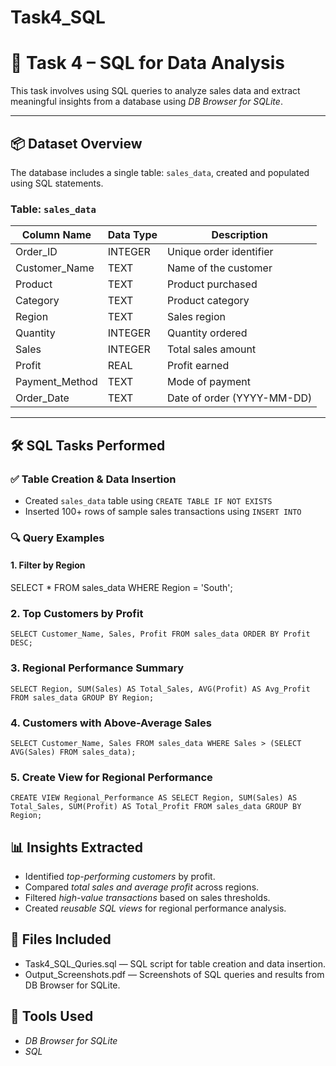 # Task4_SQL
# 🧮 Task 4 – SQL for Data Analysis

This task involves using SQL queries to analyze sales data and extract meaningful insights from a database using *DB Browser for SQLite*.

---

## 📦 Dataset Overview

The database includes a single table: `sales_data`, created and populated using SQL statements.

### Table: `sales_data`

| Column Name      | Data Type | Description                      |
|------------------|-----------|----------------------------------|
| Order_ID         | INTEGER   | Unique order identifier          |
| Customer_Name    | TEXT      | Name of the customer             |
| Product          | TEXT      | Product purchased                |
| Category         | TEXT      | Product category                 |
| Region           | TEXT      | Sales region                     |
| Quantity         | INTEGER   | Quantity ordered                 |
| Sales            | INTEGER   | Total sales amount               |
| Profit           | REAL      | Profit earned                    |
| Payment_Method   | TEXT      | Mode of payment                  |
| Order_Date       | TEXT      | Date of order (YYYY-MM-DD)       |

---

## 🛠️ SQL Tasks Performed

### ✅ Table Creation & Data Insertion
- Created `sales_data` table using `CREATE TABLE IF NOT EXISTS`
- Inserted 100+ rows of sample sales transactions using `INSERT INTO`

### 🔍 Query Examples

#### 1. Filter by Region

SELECT * FROM sales_data
WHERE Region = 'South';


### 2. Top Customers by Profit
`SELECT Customer_Name, Sales, Profit
FROM sales_data
ORDER BY Profit DESC;`

### 3. Regional Performance Summary
`SELECT Region, SUM(Sales) AS Total_Sales, AVG(Profit) AS Avg_Profit
FROM sales_data
GROUP BY Region;`

### 4. Customers with Above-Average Sales
`SELECT Customer_Name, Sales
FROM sales_data
WHERE Sales > (SELECT AVG(Sales) FROM sales_data);`

### 5. Create View for Regional Performance
`CREATE VIEW Regional_Performance AS
SELECT Region, SUM(Sales) AS Total_Sales, SUM(Profit) AS Total_Profit
FROM sales_data
GROUP BY Region;`

## 📊 Insights Extracted
- Identified *top-performing customers* by profit.
- Compared *total sales and average profit* across regions.
- Filtered *high-value transactions* based on sales thresholds.
- Created *reusable SQL views* for regional performance analysis.

## 📁 Files Included
- Task4_SQL_Quries.sql — SQL script for table creation and data insertion.
- Output_Screenshots.pdf — Screenshots of SQL queries and results from DB Browser for SQLite.

## 🧰 Tools Used
- *DB Browser for SQLite*
- *SQL*
